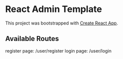 # React Admin Template

This project was bootstrapped with [Create React App](https://github.com/facebook/create-react-app).

## Available Routes

register page: /user/register
login page: /user/login
